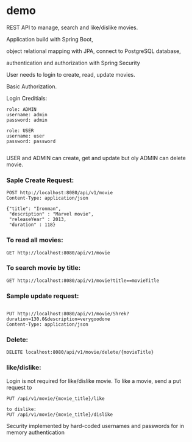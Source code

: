 # demo
 REST API to manage, search and like/dislike movies.
 
 
 Application build with Spring Boot, 
 
 object relational mapping with JPA, 
 connect to PostgreSQL database,
 
 authentication and authorization with Spring Security

 
 User needs to login to  create, read, update movies.
 
 
 Basic Authorization. 
 
 Login Creditials: 
```
role: ADMIN
username: admin 
password: admin
 
role: USER 
username: user 
password: password
 
 ```
 USER and ADMIN can create, get and update but
 oly ADMIN can delete movie.
 

 ### Saple Create Request:
 ```
 POST http://localhost:8080/api/v1/movie
Content-Type: application/json

{"title": "Ironman",
  "description" : "Marvel movie",
  "releaseYear" : 2013,
  "duration" : 118}
  ```
 ### To read all movies:
 ```
 GET http://localhost:8080/api/v1/movie
 ```
### To search movie by title:
```
GET http://localhost:8080/api/v1/movie?title==movieTitle
```

 ### Sample update request:
 ```

PUT http://localhost:8080/api/v1/movie/Shrek?duration=130.0&description=verygoodone
Content-Type: application/json

```
 ### Delete: 
 ```
 DELETE localhost:8080/api/v1/movie/delete/{movieTitle}
 ```
### like/dislike: 
Login is not required for like/dislike movie. 
To like a movie, send a put request to 
```
PUT /api/v1/movie/{movie_title}/like

to dislike: 
PUT /api/v1/movie/{movie_title}/dislike

```

Security implemented by hard-coded usernames and passwords for in memory authentication


